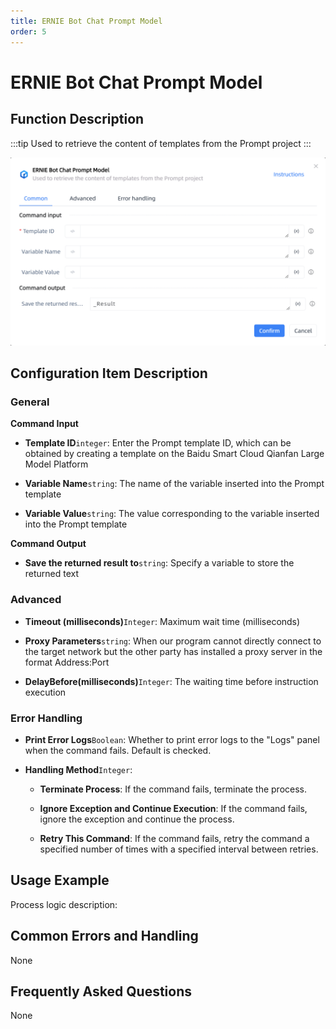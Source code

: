 ```yaml
---
title: ERNIE Bot Chat Prompt Model
order: 5
---
```


# ERNIE Bot Chat Prompt Model

## Function Description

:::tip 
Used to retrieve the content of templates from the Prompt project
:::

![ERNIE Bot Chat Prompt Model](../../../assets/ERNIE%20Bot%20Chat%20Prompt%20Model_command.png)

## Configuration Item Description

### General

**Command Input**

- **Template ID**`integer`: Enter the Prompt template ID, which can be obtained by creating a template on the Baidu Smart Cloud Qianfan Large Model Platform

- **Variable Name**`string`: The name of the variable inserted into the Prompt template

- **Variable Value**`string`: The value corresponding to the variable inserted into the Prompt template


**Command Output**

- **Save the returned result to**`string`: Specify a variable to store the returned text

### Advanced

- **Timeout (milliseconds)**`Integer`: Maximum wait time (milliseconds)

- **Proxy Parameters**`string`: When our program cannot directly connect to the target network but the other party has installed a proxy server in the format Address:Port

- **DelayBefore(milliseconds)**`Integer`: The waiting time before instruction execution

### Error Handling

- **Print Error Logs**`Boolean`: Whether to print error logs to the "Logs" panel when the command fails. Default is checked. 

- **Handling Method**`Integer`:

    - **Terminate Process**: If the command fails, terminate the process.

    - **Ignore Exception and Continue Execution**: If the command fails, ignore the exception and continue the process.

    - **Retry This Command**: If the command fails, retry the command a specified number of times with a specified interval between retries.

## Usage Example

Process logic description:

## Common Errors and Handling

None

## Frequently Asked Questions

None

